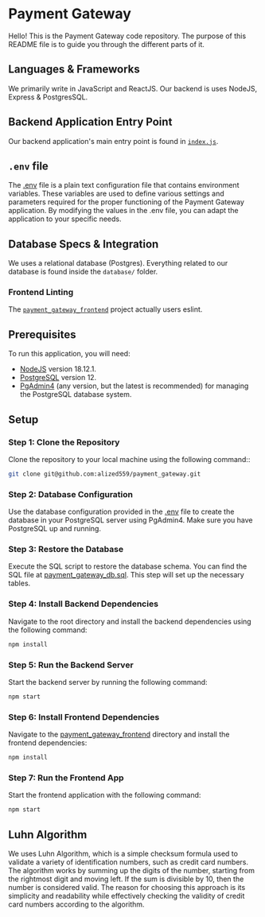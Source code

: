 # Payment Gateway

Hello! This is the Payment Gateway code repository. The purpose of this README file is to guide you through the different parts of it.

## Languages & Frameworks
We primarily write in JavaScript and ReactJS. Our backend is uses NodeJS, Express & PostgresSQL.

## Backend Application Entry Point

Our backend application's main entry point is found in [`index.js`](index.js).

## `.env` file

The [.env](.env) file is a plain text configuration file that contains environment variables. These variables are used to define various settings and parameters required for the proper functioning of the Payment Gateway application. By modifying the values in the .env file, you can adapt the application to your specific needs.

## Database Specs & Integration

We uses a relational database (Postgres). Everything related to our database is found inside the `database/` folder.

### Frontend Linting

The [`payment_gateway_frontend`](payment_gateway_frontend) project actually users eslint.

## Prerequisites

To run this application, you will need:

- [NodeJS](https://nodejs.org/) version 18.12.1.
- [PostgreSQL](https://www.postgresql.org/) version 12.
- [PgAdmin4](https://www.pgadmin.org/) (any version, but the latest is recommended) for managing the PostgreSQL database system.

## Setup

### Step 1: Clone the Repository
Clone the repository to your local machine using the following command::

```bash
git clone git@github.com:alized559/payment_gateway.git
```

### Step 2: Database Configuration
Use the database configuration provided in the [.env](.env) file to create the database in your PostgreSQL server using PgAdmin4. Make sure you have PostgreSQL up and running.

### Step 3: Restore the Database
Execute the SQL script to restore the database schema. You can find the SQL file at [payment_gateway_db.sql](database/payment_gateway_db.sql). This step will set up the necessary tables.

### Step 4: Install Backend Dependencies
Navigate to the root directory and install the backend dependencies using the following command:

```bash
npm install
```

### Step 5: Run the Backend Server
Start the backend server by running the following command:

```bash
npm start
```

### Step 6: Install Frontend Dependencies
Navigate to the [payment_gateway_frontend](payment_gateway_frontend) directory and install the frontend dependencies:

```bash
npm install
```

### Step 7: Run the Frontend App
Start the frontend application with the following command:

```bash
npm start
```

## Luhn Algorithm

We uses Luhn Algorithm, which is a simple checksum formula used to validate a variety of identification numbers, such as credit card numbers. The algorithm works by summing up the digits of the number, starting from the rightmost digit and moving left. If the sum is divisible by 10, then the number is considered valid. The reason for choosing this approach is its simplicity and readability while effectively checking the validity of credit card numbers according to the algorithm.
